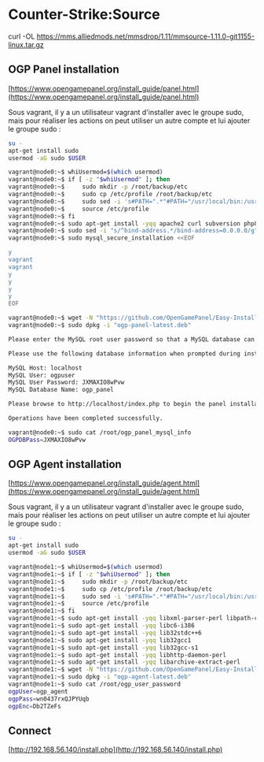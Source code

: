 # Counter-Strike:Source

curl -OL https://mms.alliedmods.net/mmsdrop/1.11/mmsource-1.11.0-git1155-linux.tar.gz

## OGP Panel installation

[https://www.opengamepanel.org/install_guide/panel.html](https://www.opengamepanel.org/install_guide/panel.html)

Sous vagrant, il y a un utilisateur vagrant d'installer avec le groupe sudo, mais pour réaliser les actions on peut utiliser un autre compte et lui ajouter le groupe sudo :

~~~bash
su -
apt-get install sudo
usermod -aG sudo $USER
~~~

~~~bash
vagrant@node0:~$ whiUsermod=$(which usermod)
vagrant@node0:~$ if [ -z "$whiUsermod" ]; then
vagrant@node0:~$     sudo mkdir -p /root/backup/etc
vagrant@node0:~$     sudo cp /etc/profile /root/backup/etc
vagrant@node0:~$     sudo sed -i 's#PATH=".*"#PATH="/usr/local/bin:/usr/bin:/bin:/usr/local/games:/usr/games:/sbin:/usr/sbin:/usr/local/sbin"#g' /etc/profile
vagrant@node0:~$     source /etc/profile
vagrant@node0:~$ fi
vagrant@node0:~$ sudo apt-get install -yqq apache2 curl subversion php8.2 php8.2-gd php8.2-zip libapache2-mod-php8.2 php8.2-curl php8.2-mysql php8.2-xmlrpc php-pear mariadb-server php8.2-mbstring git php-bcmath
vagrant@node0:~$ sudo sed -i "s/^bind-address.*/bind-address=0.0.0.0/g" "/etc/mysql/mariadb.conf.d/50-server.cnf"
vagrant@node0:~$ sudo mysql_secure_installation <<EOF

y
vagrant
vagrant
y
y
y
y
EOF
~~~

~~~bash
vagrant@node0:~$ wget -N "https://github.com/OpenGamePanel/Easy-Installers/raw/master/Linux/Debian-Ubuntu/ogp-panel-latest.deb" -O "ogp-panel-latest.deb"
vagrant@node0:~$ sudo dpkg -i "ogp-panel-latest.deb"
~~~

~~~bash
Please enter the MySQL root user password so that a MySQL database can be preconfigured for OGP: vagrant

Please use the following database information when prompted during installation:

MySQL Host: localhost
MySQL User: ogpuser
MySQL User Password: JXMAXIO8wPvw
MySQL Database Name: ogp_panel

Please browse to http://localhost/index.php to begin the panel installation wizard.

Operations have been completed successfully.
~~~

~~~bash
vagrant@node0:~$ sudo cat /root/ogp_panel_mysql_info
OGPDBPass=JXMAXIO8wPvw
~~~

## OGP Agent installation

[https://www.opengamepanel.org/install_guide/agent.html](https://www.opengamepanel.org/install_guide/agent.html)

Sous vagrant, il y a un utilisateur vagrant d'installer avec le groupe sudo, mais pour réaliser les actions on peut utiliser un autre compte et lui ajouter le groupe sudo :

~~~bash
su -
apt-get install sudo
usermod -aG sudo $USER
~~~

~~~bash
vagrant@node1:~$ whiUsermod=$(which usermod)
vagrant@node1:~$ if [ -z "$whiUsermod" ]; then
vagrant@node1:~$     sudo mkdir -p /root/backup/etc
vagrant@node1:~$     sudo cp /etc/profile /root/backup/etc
vagrant@node1:~$     sudo sed -i 's#PATH=".*"#PATH="/usr/local/bin:/usr/bin:/bin:/usr/local/games:/usr/games:/sbin:/usr/sbin:/usr/local/sbin"#g' /etc/profile
vagrant@node1:~$     source /etc/profile
vagrant@node1:~$ fi
vagrant@node1:~$ sudo apt-get install -yqq libxml-parser-perl libpath-class-perl perl-modules screen rsync sudo e2fsprogs unzip subversion pure-ftpd libarchive-zip-perl libc6 libgcc1 git curl
vagrant@node1:~$ sudo apt-get install -yqq libc6-i386
vagrant@node1:~$ sudo apt-get install -yqq lib32stdc++6
vagrant@node1:~$ sudo apt-get install -yqq lib32gcc1
vagrant@node1:~$ sudo apt-get install -yqq lib32gcc-s1
vagrant@node1:~$ sudo apt-get install -yqq libhttp-daemon-perl
vagrant@node1:~$ sudo apt-get install -yqq libarchive-extract-perl
vagrant@node1:~$ wget -N "https://github.com/OpenGamePanel/Easy-Installers/raw/master/Linux/Debian-Ubuntu/ogp-agent-latest.deb" -O "ogp-agent-latest.deb"
vagrant@node1:~$ sudo dpkg -i "ogp-agent-latest.deb"
vagrant@node1:~$ sudo cat /root/ogp_user_password
ogpUser=ogp_agent
ogpPass=wn0437rxQJPYUqb
ogpEnc=Db2TZeFs
~~~

## Connect

[http://192.168.56.140/install.php](http://192.168.56.140/install.php)
